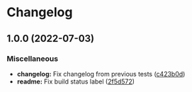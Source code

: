 # Changelog

## 1.0.0 (2022-07-03)


### Miscellaneous

* **changelog:** Fix changelog from previous tests ([c423b0d](https://github.com/JuanVqz/noko_cli/commit/c423b0d79e9f5a6e9a9c59fdf559ab36d7ec8216))
* **readme:** Fix build status label ([2f5d572](https://github.com/JuanVqz/noko_cli/commit/2f5d5720b97cbb54d4aeca169c333601b69edb28))
